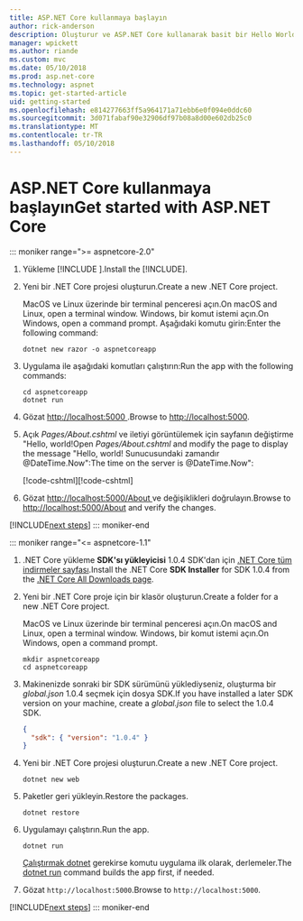 ```yaml
---
title: ASP.NET Core kullanmaya başlayın
author: rick-anderson
description: Oluşturur ve ASP.NET Core kullanarak basit bir Hello World uygulamanın çalıştığı hızlı bir öğretici.
manager: wpickett
ms.author: riande
ms.custom: mvc
ms.date: 05/10/2018
ms.prod: asp.net-core
ms.technology: aspnet
ms.topic: get-started-article
uid: getting-started
ms.openlocfilehash: e814277663ff5a964171a71ebb6e0f094e0ddc60
ms.sourcegitcommit: 3d071fabaf90e32906df97b08a8d00e602db25c0
ms.translationtype: MT
ms.contentlocale: tr-TR
ms.lasthandoff: 05/10/2018
---
```

# <a name="get-started-with-aspnet-core"></a><span data-ttu-id="f7cca-103">ASP.NET Core kullanmaya başlayın</span><span class="sxs-lookup"><span data-stu-id="f7cca-103">Get started with ASP.NET Core</span></span>

::: moniker range=">= aspnetcore-2.0"

1. <span data-ttu-id="f7cca-104">Yükleme [!INCLUDE [](~/includes/net-core-sdk-download-link.md)].</span><span class="sxs-lookup"><span data-stu-id="f7cca-104">Install the [!INCLUDE[](~/includes/net-core-sdk-download-link.md)].</span></span>

2. <span data-ttu-id="f7cca-105">Yeni bir .NET Core projesi oluşturun.</span><span class="sxs-lookup"><span data-stu-id="f7cca-105">Create a new .NET Core project.</span></span>

   <span data-ttu-id="f7cca-106">MacOS ve Linux üzerinde bir terminal penceresi açın.</span><span class="sxs-lookup"><span data-stu-id="f7cca-106">On macOS and Linux, open a terminal window.</span></span> <span data-ttu-id="f7cca-107">Windows, bir komut istemi açın.</span><span class="sxs-lookup"><span data-stu-id="f7cca-107">On Windows, open a command prompt.</span></span> <span data-ttu-id="f7cca-108">Aşağıdaki komutu girin:</span><span class="sxs-lookup"><span data-stu-id="f7cca-108">Enter the following command:</span></span>

    ```terminal
    dotnet new razor -o aspnetcoreapp
    ```

3. <span data-ttu-id="f7cca-109">Uygulama ile aşağıdaki komutları çalıştırın:</span><span class="sxs-lookup"><span data-stu-id="f7cca-109">Run the app with the following commands:</span></span>

    ```terminal
    cd aspnetcoreapp
    dotnet run
    ```

4. <span data-ttu-id="f7cca-110">Gözat [ http://localhost:5000 ](http://localhost:5000).</span><span class="sxs-lookup"><span data-stu-id="f7cca-110">Browse to [http://localhost:5000](http://localhost:5000).</span></span>

5. <span data-ttu-id="f7cca-111">Açık *Pages/About.cshtml* ve iletiyi görüntülemek için sayfanın değiştirme "Hello, world!</span><span class="sxs-lookup"><span data-stu-id="f7cca-111">Open *Pages/About.cshtml* and modify the page to display the message "Hello, world!</span></span> <span data-ttu-id="f7cca-112">Sunucusundaki zamandır @DateTime.Now":</span><span class="sxs-lookup"><span data-stu-id="f7cca-112">The time on the server is @DateTime.Now":</span></span>

    <span data-ttu-id="f7cca-113">[!code-cshtml[](getting-started/sample/getting-started/about.cshtml?highlight=9&range=1-9)]</span><span class="sxs-lookup"><span data-stu-id="f7cca-113">[!code-cshtml[](getting-started/sample/getting-started/about.cshtml?highlight=9&range=1-9)]</span></span>

6. <span data-ttu-id="f7cca-114">Gözat [ http://localhost:5000/About ](http://localhost:5000/About) ve değişiklikleri doğrulayın.</span><span class="sxs-lookup"><span data-stu-id="f7cca-114">Browse to [http://localhost:5000/About](http://localhost:5000/About) and verify the changes.</span></span>

[!INCLUDE[next steps](~/includes/getting-started/next-steps.md)]
::: moniker-end

::: moniker range="<= aspnetcore-1.1"

1. <span data-ttu-id="f7cca-115">.NET Core yükleme **SDK'sı yükleyicisi** 1.0.4 SDK'dan için [.NET Core tüm indirmeler sayfası](https://www.microsoft.com/net/download/all).</span><span class="sxs-lookup"><span data-stu-id="f7cca-115">Install the .NET Core **SDK Installer** for SDK 1.0.4 from the [.NET Core All Downloads page](https://www.microsoft.com/net/download/all).</span></span>

2. <span data-ttu-id="f7cca-116">Yeni bir .NET Core proje için bir klasör oluşturun.</span><span class="sxs-lookup"><span data-stu-id="f7cca-116">Create a folder for a new .NET Core project.</span></span>

   <span data-ttu-id="f7cca-117">MacOS ve Linux üzerinde bir terminal penceresi açın.</span><span class="sxs-lookup"><span data-stu-id="f7cca-117">On macOS and Linux, open a terminal window.</span></span> <span data-ttu-id="f7cca-118">Windows, bir komut istemi açın.</span><span class="sxs-lookup"><span data-stu-id="f7cca-118">On Windows, open a command prompt.</span></span>

   ```terminal
   mkdir aspnetcoreapp
   cd aspnetcoreapp
   ```

3. <span data-ttu-id="f7cca-119">Makinenizde sonraki bir SDK sürümünü yüklediyseniz, oluşturma bir *global.json* 1.0.4 seçmek için dosya SDK.</span><span class="sxs-lookup"><span data-stu-id="f7cca-119">If you have installed a later SDK version on your machine, create a *global.json* file to select the 1.0.4 SDK.</span></span>

   ```json
   {
     "sdk": { "version": "1.0.4" }
   }
   ```

4. <span data-ttu-id="f7cca-120">Yeni bir .NET Core projesi oluşturun.</span><span class="sxs-lookup"><span data-stu-id="f7cca-120">Create a new .NET Core project.</span></span>

   ```terminal
   dotnet new web
   ```

5. <span data-ttu-id="f7cca-121">Paketler geri yükleyin.</span><span class="sxs-lookup"><span data-stu-id="f7cca-121">Restore the packages.</span></span>

    ```terminal
    dotnet restore
    ```

6. <span data-ttu-id="f7cca-122">Uygulamayı çalıştırın.</span><span class="sxs-lookup"><span data-stu-id="f7cca-122">Run the app.</span></span>

   ```terminal
   dotnet run
   ```

   <span data-ttu-id="f7cca-123">[Çalıştırmak dotnet](/dotnet/core/tools/dotnet-run) gerekirse komutu uygulama ilk olarak, derlemeler.</span><span class="sxs-lookup"><span data-stu-id="f7cca-123">The [dotnet run](/dotnet/core/tools/dotnet-run) command builds the app first, if needed.</span></span>

7. <span data-ttu-id="f7cca-124">Gözat `http://localhost:5000`.</span><span class="sxs-lookup"><span data-stu-id="f7cca-124">Browse to `http://localhost:5000`.</span></span>

[!INCLUDE[next steps](~/includes/getting-started/next-steps.md)]
::: moniker-end